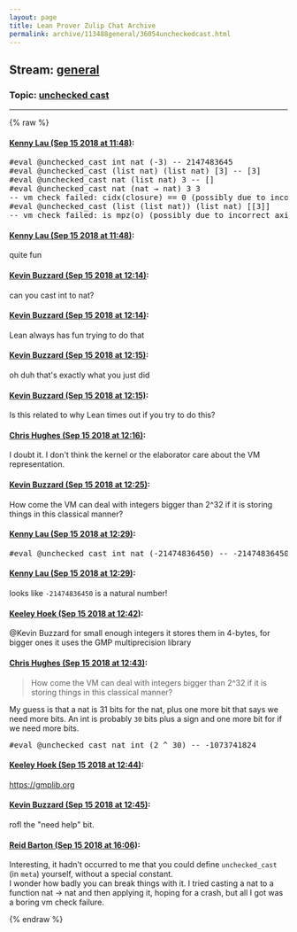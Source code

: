 ```yaml
---
layout: page
title: Lean Prover Zulip Chat Archive 
permalink: archive/113488general/36054uncheckedcast.html
---
```


## Stream: [general](index.html)
### Topic: [unchecked cast](36054uncheckedcast.html)

---


{% raw %}
#### [ Kenny Lau (Sep 15 2018 at 11:48)](https://leanprover.zulipchat.com/#narrow/stream/113488-general/topic/unchecked%20cast/near/134005017):
<div class="codehilite"><pre><span></span><span class="bp">#</span><span class="kn">eval</span> <span class="bp">@</span><span class="n">unchecked_cast</span> <span class="n">int</span> <span class="n">nat</span> <span class="o">(</span><span class="bp">-</span><span class="mi">3</span><span class="o">)</span> <span class="c1">-- 2147483645</span>
<span class="bp">#</span><span class="kn">eval</span> <span class="bp">@</span><span class="n">unchecked_cast</span> <span class="o">(</span><span class="n">list</span> <span class="n">nat</span><span class="o">)</span> <span class="o">(</span><span class="n">list</span> <span class="n">nat</span><span class="o">)</span> <span class="o">[</span><span class="mi">3</span><span class="o">]</span> <span class="c1">-- [3]</span>
<span class="bp">#</span><span class="kn">eval</span> <span class="bp">@</span><span class="n">unchecked_cast</span> <span class="n">nat</span> <span class="o">(</span><span class="n">list</span> <span class="n">nat</span><span class="o">)</span> <span class="mi">3</span> <span class="c1">-- []</span>
<span class="bp">#</span><span class="kn">eval</span> <span class="bp">@</span><span class="n">unchecked_cast</span> <span class="n">nat</span> <span class="o">(</span><span class="n">nat</span> <span class="bp">→</span> <span class="n">nat</span><span class="o">)</span> <span class="mi">3</span> <span class="mi">3</span>
<span class="c1">-- vm check failed: cidx(closure) == 0 (possibly due to incorrect axioms, or sorry)</span>
<span class="bp">#</span><span class="kn">eval</span> <span class="bp">@</span><span class="n">unchecked_cast</span> <span class="o">(</span><span class="n">list</span> <span class="o">(</span><span class="n">list</span> <span class="n">nat</span><span class="o">))</span> <span class="o">(</span><span class="n">list</span> <span class="n">nat</span><span class="o">)</span> <span class="o">[[</span><span class="mi">3</span><span class="o">]]</span>
<span class="c1">-- vm check failed: is_mpz(o) (possibly due to incorrect axioms, or sorry)</span>
</pre></div>

#### [ Kenny Lau (Sep 15 2018 at 11:48)](https://leanprover.zulipchat.com/#narrow/stream/113488-general/topic/unchecked%20cast/near/134005054):
<p>quite fun</p>

#### [ Kevin Buzzard (Sep 15 2018 at 12:14)](https://leanprover.zulipchat.com/#narrow/stream/113488-general/topic/unchecked%20cast/near/134005957):
<p>can you cast int to nat?</p>

#### [ Kevin Buzzard (Sep 15 2018 at 12:14)](https://leanprover.zulipchat.com/#narrow/stream/113488-general/topic/unchecked%20cast/near/134005964):
<p>Lean always has fun trying to do that</p>

#### [ Kevin Buzzard (Sep 15 2018 at 12:15)](https://leanprover.zulipchat.com/#narrow/stream/113488-general/topic/unchecked%20cast/near/134005972):
<p>oh duh that's exactly what you just did</p>

#### [ Kevin Buzzard (Sep 15 2018 at 12:15)](https://leanprover.zulipchat.com/#narrow/stream/113488-general/topic/unchecked%20cast/near/134005990):
<p>Is this related to why Lean times out if you try to do this?</p>

#### [ Chris Hughes (Sep 15 2018 at 12:16)](https://leanprover.zulipchat.com/#narrow/stream/113488-general/topic/unchecked%20cast/near/134006063):
<p>I doubt it. I don't think the kernel or the elaborator care about the VM representation.</p>

#### [ Kevin Buzzard (Sep 15 2018 at 12:25)](https://leanprover.zulipchat.com/#narrow/stream/113488-general/topic/unchecked%20cast/near/134006455):
<p>How come the VM can deal with integers bigger than 2^32 if it is storing things in this classical manner?</p>

#### [ Kenny Lau (Sep 15 2018 at 12:29)](https://leanprover.zulipchat.com/#narrow/stream/113488-general/topic/unchecked%20cast/near/134006602):
<div class="codehilite"><pre><span></span><span class="bp">#</span><span class="kn">eval</span> <span class="bp">@</span><span class="n">unchecked_cast</span> <span class="n">int</span> <span class="n">nat</span> <span class="o">(</span><span class="bp">-</span><span class="mi">21474836450</span><span class="o">)</span> <span class="c1">-- -21474836450</span>
</pre></div>

#### [ Kenny Lau (Sep 15 2018 at 12:29)](https://leanprover.zulipchat.com/#narrow/stream/113488-general/topic/unchecked%20cast/near/134006604):
<p>looks like <code>-21474836450</code> is a natural number!</p>

#### [ Keeley Hoek (Sep 15 2018 at 12:42)](https://leanprover.zulipchat.com/#narrow/stream/113488-general/topic/unchecked%20cast/near/134007206):
<p><span class="user-mention" data-user-id="110038">@Kevin Buzzard</span> for small enough integers it stores them in 4-bytes, for bigger ones it uses the GMP multiprecision library</p>

#### [ Chris Hughes (Sep 15 2018 at 12:43)](https://leanprover.zulipchat.com/#narrow/stream/113488-general/topic/unchecked%20cast/near/134007226):
<blockquote>
<p>How come the VM can deal with integers bigger than 2^32 if it is storing things in this classical manner?</p>
</blockquote>
<p>My guess is that a nat is 31 bits for the nat, plus one more bit that says we need more bits. An int is probably <code>30</code> bits plus a sign and one more bit for if we need more bits.</p>
<div class="codehilite"><pre><span></span><span class="bp">#</span><span class="kn">eval</span> <span class="bp">@</span><span class="n">unchecked_cast</span> <span class="n">nat</span> <span class="n">int</span> <span class="o">(</span><span class="mi">2</span> <span class="err">^</span> <span class="mi">30</span><span class="o">)</span> <span class="c1">-- -1073741824</span>
</pre></div>

#### [ Keeley Hoek (Sep 15 2018 at 12:44)](https://leanprover.zulipchat.com/#narrow/stream/113488-general/topic/unchecked%20cast/near/134007280):
<p><a href="https://gmplib.org" target="_blank" title="https://gmplib.org">https://gmplib.org</a></p>

#### [ Kevin Buzzard (Sep 15 2018 at 12:45)](https://leanprover.zulipchat.com/#narrow/stream/113488-general/topic/unchecked%20cast/near/134007294):
<p>rofl the "need help" bit.</p>

#### [ Reid Barton (Sep 15 2018 at 16:06)](https://leanprover.zulipchat.com/#narrow/stream/113488-general/topic/unchecked%20cast/near/134013568):
<p>Interesting, it hadn't occurred to me that you could define <code>unchecked_cast</code> (in <code>meta</code>) yourself, without a special constant.<br>
I wonder how badly you can break things with it. I tried casting a nat to a function nat -&gt; nat and then applying it, hoping for a crash, but all I got was a boring vm check failure.</p>


{% endraw %}
